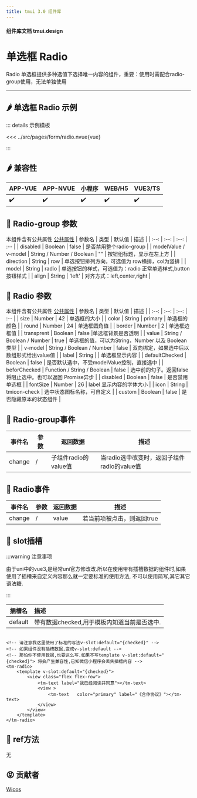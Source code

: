 ```yaml
---
title: tmui 3.0 组件库
---
```


<script setup>
import webview from '../components/mobileWebview.vue'
</script>

#### 组件库文档 tmui.design

# 单选框 Radio
Radio 单选框提供多种选值下选择唯一内容的组件，重要：使用时需配合radio-group使用，无法单独使用

---

## :hot_pepper: 单选框 Radio 示例

<webview url="https://tmui.design/h5/#/pages/form/radio"></webview>

::: details 示例模板

<<< ../src/pages/form/radio.nvue{vue}

:::

## :hot_pepper: 兼容性

| APP-VUE | APP-NVUE | 小程序 | WEB/H5 | VUE3/TS |
| --- | --- | --- | --- | --- |
| :heavy_check_mark: | :heavy_check_mark: | :heavy_check_mark: | :heavy_check_mark: | :heavy_check_mark: |

## :seedling: Radio-group 参数

本组件含有公共属性 [公共属性](/spec/组件公共样式.html)
| 参数名 | 类型 | 默认值 | 描述 |
| :--: | :--: | :--: | :-- |
| disabled | Boolean |  false | 是否禁用整个radio-group |
| modelValue / v-model | String / Number / Boolean  | "" | 按钮组标题，显示在左上方 | 
| direction | String | row | 单选按钮排列方向，可选值为 row横排，col为竖排 |
| model | String | radio  | 单选按钮的样式，可选值为：radio 正常单选样式,button 按钮样式 |
| align | String | 'left'  | 对齐方式：left,center,right |

## :seedling: Radio 参数

本组件含有公共属性 [公共属性](/spec/组件公共样式.html)
| 参数名 | 类型 | 默认值 | 描述 |
| :--: | :--: | :--: | :-- |
| size | Number | 42 | 单选框的大小 |
| color | String | primary | 单选框的颜色 |
| round | Number | 24 | 单选框圆角值 |
| border | Number | 2 | 单选框边框值 |
| transprent | Boolean | false |单选框背景是否透明 | 
| value | String / Boolean / Number | true | 单选框的值，可以为String，Number 以及 Boolean类型 | 
| v-model | String / Boolean / Number | false | 双向绑定，如果选中后以数组形式给出value值 |
| label | String |  | 单选框显示内容 |
| defaultChecked | Boolean | false | 是否默认选中，不受modelValue控制，直接选中 |
| beforChecked | Function / String / Boolean | false | 选中前的勾子。返回false将阻止选中。也可以返回 Promise异步 |
| disabled | Boolean | false | 是否禁用单选框 |
| fontSize | Number | 26 | label 显示内容的字体大小 |
| icon | String | tmicon-check | 选中状态图标名称，可自定义 |
| custom | Boolean | false | 是否隐藏原本的状态组件 |

## :rose: Radio-group事件

| 事件名 | 参数 | 返回数据 | 描述 |
| --- | --- | --- | --- |
| change | / | 子组件radio的value值 | 当radio选中改变时，返回子组件radio的value值 |

## :rose: Radio事件

| 事件名 | 参数 | 返回数据 | 描述 |
| --- | --- | --- | --- |
| change | / | value | 若当前项被点击，则返回true |

## :corn: slot插槽

:::warning 注意事项

由于uni中的vue3,是经常uni官方修改改.所以在使用带有插槽数据的组件时,如果使用了插槽来自定义内容那么就一定要标准的使用方法,
不可以使用简写,其它其它语法糖.

:::

| 插槽名  | 描述 |
| :--: | :-- |
| default |  带有数据checked,用于模板内知道当前是否选中. |

```vue

<!-- 请注意我这里使用了标准的写法v-slot:default="{checked}" -->
<!-- 如果组件没有插槽数据,变成v-slot:default -->
<!-- 那怕你不使用数据,也要这么写.如果不写template v-slot:default="{checked}"> 将会产生兼容性,已知微信小程序会丢失插槽内容 -->
<tm-radio>
    <template v-slot:default="{checked}">
        <view class="flex flex-row">
            <tm-text label="我已经阅读并同意"></tm-text>
            <view >
                <tm-text   color="primary" label="《合作协议》"></tm-text>
            </view>
        </view>
    </template>
</tm-radio>

```

## :green_salad: ref方法

无

## :rage: 贡献者

[Wicos](http://wicos.me)